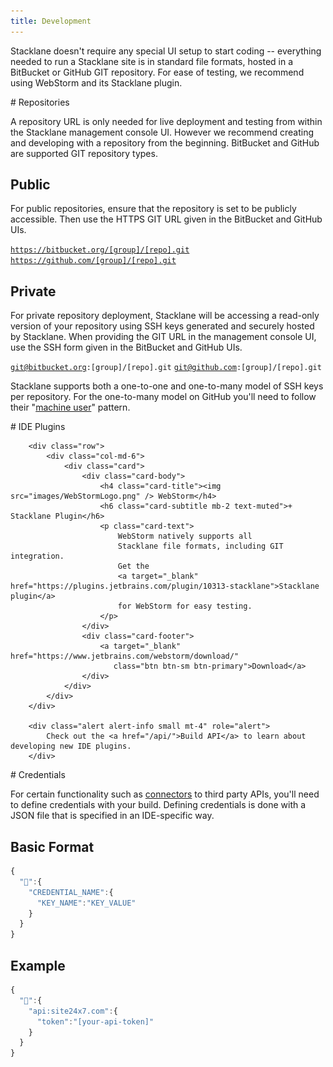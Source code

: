 ```yaml
---
title: Development
---
```

 
Stacklane doesn't require any special UI setup to start coding -- everything
needed to run a Stacklane site is in standard file formats,
hosted in a BitBucket or GitHub GIT repository.
For ease of testing, we recommend using WebStorm and its Stacklane plugin.

<section>
# Repositories

A repository URL is only needed for live deployment and testing from within the Stacklane management console UI.
However we recommend creating and developing with a repository from the beginning.
BitBucket and GitHub are supported GIT repository types.

## Public

For public repositories,
ensure that the repository is set to be publicly accessible.
Then use the HTTPS GIT URL given in the BitBucket and GitHub UIs.
        
<code>https://bitbucket.org/[group]/[repo].git</code>
<code>https://github.com/[group]/[repo].git</code>

## Private

For private repository deployment,
Stacklane will be accessing a read-only version of your repository using
SSH keys generated and securely hosted by Stacklane.
When providing the GIT URL in the management console UI,
use the SSH form given in the BitBucket and GitHub UIs.
        
<code>git@bitbucket.org:[group]/[repo].git</code>
<code>git@github.com:[group]/[repo].git</code>

Stacklane supports both a one-to-one and one-to-many model of SSH keys per repository.
For the one-to-many model on GitHub you'll need to follow their
"<a target="_blank" href="https://developer.github.com/v3/guides/managing-deploy-keys/#machine-users">machine user</a>" pattern.

</section>

<section>
# IDE Plugins
   
        <div class="row">
            <div class="col-md-6">
                <div class="card">
                    <div class="card-body">
                        <h4 class="card-title"><img src="images/WebStormLogo.png" /> WebStorm</h4>
                        <h6 class="card-subtitle mb-2 text-muted">+ Stacklane Plugin</h6>
                        <p class="card-text">
                            WebStorm natively supports all
                            Stacklane file formats, including GIT integration.
                            Get the
                            <a target="_blank" href="https://plugins.jetbrains.com/plugin/10313-stacklane">Stacklane plugin</a>
                            for WebStorm for easy testing.
                        </p>
                    </div>
                    <div class="card-footer">
                        <a target="_blank" href="https://www.jetbrains.com/webstorm/download/"
                           class="btn btn-sm btn-primary">Download</a>
                    </div>
                </div>
            </div>
        </div>

        <div class="alert alert-info small mt-4" role="alert">
            Check out the <a href="/api/">Build API</a> to learn about developing new IDE plugins.
        </div>
</section>

<section>
# Credentials

For certain functionality such as <a href="/scripting/connectors">connectors</a> to third party APIs,
you'll need to define credentials with your build.
Defining credentials is done with a JSON file that is specified in an IDE-specific way.

## Basic Format
    
```javascript
{
  "🔑":{
    "CREDENTIAL_NAME":{
      "KEY_NAME":"KEY_VALUE"
    }
  }
}
```

## Example

```javascript
{
  "🔑":{
    "api:site24x7.com":{
      "token":"[your-api-token]"
    }
  }
}
```
</section>
